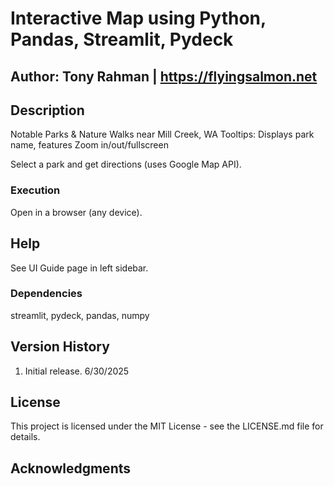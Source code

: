 # Interactive Map using Python, Pandas, Streamlit, Pydeck

## Author: Tony Rahman | https://flyingsalmon.net

## Description
Notable Parks & Nature Walks near Mill Creek, WA
Tooltips: Displays park name, features
Zoom in/out/fullscreen

Select a park and get directions (uses Google Map API).

### Execution
Open in a browser (any device).

## Help
See UI Guide page in left sidebar.

### Dependencies
streamlit, pydeck, pandas, numpy

## Version History
01. Initial release. 6/30/2025

## License
This project is licensed under the MIT License - see the LICENSE.md file for details.

## Acknowledgments
